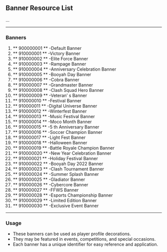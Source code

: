 ## Banner Resource List

...

---

### Banners

1. ** 900000001 ** -Default Banner
2. ** 910000001 ** -Victory Banner
3. ** 910000002 ** -Elite Force Banner
4. ** 910000003 ** -Rampage Banner
5. ** 910000004 ** -Anniversary Celebration Banner
6. ** 910000005 ** -Booyah Day Banner
7. ** 910000006 ** -Cobra Banner
8. ** 910000007 ** -Grandmaster Banner
9. ** 910000008 ** -Clash Squad Hero Banner
10. ** 910000009 ** -Veteran’ s Banner
11. ** 910000010 ** -Festival Banner
12. ** 910000011 ** -Digital Universe Banner
13. ** 910000012 ** -Winterfest Banner
14. ** 910000013 ** -Music Festival Banner
15. ** 910000014 ** -Moco Month Banner
16. ** 910000015 ** -5 th Anniversary Banner
17. ** 910000016 ** -Soccer Champion Banner
18. ** 910000017 ** -Light Fest Banner
19. ** 910000018 ** -Halloween Banner
20. ** 910000019 ** -Battle Royale Champion Banner
21. ** 910000020 ** -New Year Celebration Banner
22. ** 910000021 ** -Holiday Festival Banner
23. ** 910000022 ** -Booyah Day 2022 Banner
24. ** 910000023 ** -Clash Tournament Banner
25. ** 910000024 ** -Summer Splash Banner
26. ** 910000025 ** -Gladiator Banner
27. ** 910000026 ** -Cybercore Banner
28. ** 910000027 ** -FFWS Banner
29. ** 910000028 ** -Esports Championship Banner
30. ** 910000029 ** -Limited Edition Banner
31. ** 910000030 ** -Exclusive Event Banner

---

### Usage

- These banners can be used as player profile decorations. 
- They may be featured in events, competitions, and special occasions. 
- Each banner has a unique identifier
for easy reference and application.